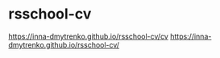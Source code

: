 # rsschool-cv

https://inna-dmytrenko.github.io/rsschool-cv/cv
https://inna-dmytrenko.github.io/rsschool-cv/
